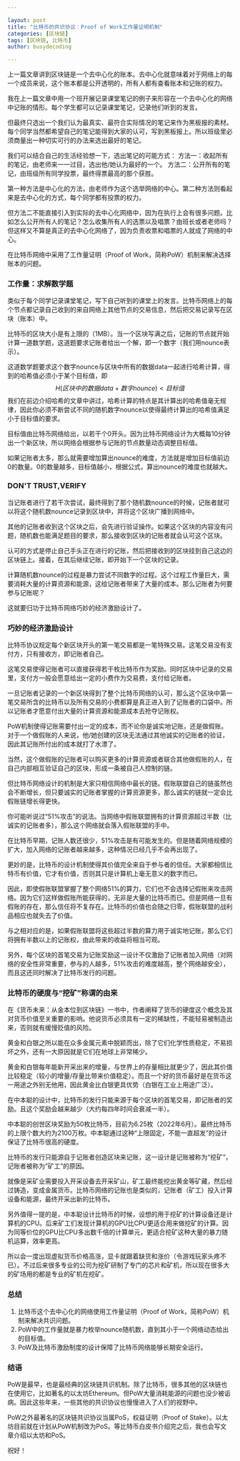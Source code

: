 ```yaml
---

layout: post
title: "比特币的共识协议：Proof of Work工作量证明机制"
categories: [区块链]
tags: [区块链, 比特币]
author: busydecoding

---
```


上一篇文章讲到区块链是一个去中心化的账本。去中心化就意味着对于网络上的每一个成员来说，这个账本都是公开透明的，所有人都有查看账本和记账的权力。

我在上一篇文章中用一个班开展记录课堂笔记的例子来形容在一个去中心化的网络中记账的情形。每个学生都可以记录课堂笔记，记录他们听到的发言。

但最终只选出一个我们认为最真实、最符合实际情况的笔记来作为黑板报的素材。每个同学当然都希望自己的笔记能得到大家的认可，写到黑板报上。所以班级里必须商量出一种切实可行的办法来选出最好的笔记。

我们可以结合自己的生活经验想一下，选出笔记的可能方式：
方法一：收起所有的笔记，由老师来一一过目，选出他/她认为最好的一个。
方法二：公开所有的笔记，由班级所有同学投票，最终得票最高的那个获胜。

第一种方法是中心化的方法，由老师作为这个选举网络的中心。第二种方法则看起来是去中心化的方式，每个同学都有投票的权力。

但方法二不能直接引入到实际的去中心化网络中，因为在执行上会有很多问题。比如怎么公开所有人的笔记？怎么收集所有人的选票以及唱票？由班长或者老师吗？但这样又不算是真正的去中心化网络了，因为负责收票和唱票的人就成了网络的中心。

在比特币网络中采用了工作量证明（Proof of Work，简称PoW）机制来解决选择账本的问题。

### 工作量：求解数学题

类似于每个同学记录课堂笔记，写下自己听到的课堂上的发言。比特币网络上的每个节点都记录自己收到的来自网络上其他节点的交易信息，然后把交易记录写在区块（账本）中。

比特币的区块大小是有上限的（1MB）。当一个区块写满之后，记账的节点就开始计算一道数学题，这道题要求记账者给出一个解，即一个数字（我们用nounce表示）。

这道数学题要求这个数字nounce与区块中所有的数据data一起进行哈希计算，得到的哈希值必须小于某个目标值，即
$$
H(区块中的数据data+数字nounce) < 目标值
$$
我们在前边介绍哈希的文章中讲过，哈希计算的特点是其计算出的哈希值毫无规律，因此你必须不断尝试不同的随机数字nounce以使得最终计算出的哈希值满足小于目标值的要求。

目标值由比特币网络给出，以若干个0开头。因为比特币网络设计为大概每10分钟出一个新区块，所以网络会根据参与记账的节点数量动态调整目标值。

如果记账者太多，那么就需要增加算出nounce的难度，方法就是增加目标值前边0的数量。0的数量越多，目标值越小，根据公式，算出nounce的难度也就越大。

### DON'T  TRUST,VERIFY

当记账者进行了若干次尝试，最终得到了那个随机数nounce的时候，记账者就可以将这个随机数nounce记录到区块中，并将这个区块广播到网络中。

其他的记账者收到这个区块之后，会先进行验证操作。如果这个区块的内容没有问题，随机数也能满足题目的要求，那么接收到区块的记账者就会认可这个区块。

认可的方式是停止自己手头正在进行的记账，然后把接收到的区块挂到自己这边的区块链上。接着，在其后继续记账，即开始下一个区块的记录。

计算随机数nounce的过程是暴力尝试不同数字的过程。这个过程工作量巨大，需要消耗大量的计算资源和能源，这给记账者带来了大量的成本。那么记账者为何要参与记账呢？

这就要归功于比特币网络巧妙的经济激励设计了。

### 巧妙的经济激励设计

比特币协议规定每个新区块开头的第一笔交易都是一笔特殊交易。这笔交易没有支付方，只有接收方，即记账者自己。

这笔交易使得记账者可以直接获得若干枚比特币作为奖励。同时区块中记录的交易里，支付方一般会愿意给出一定的小费作为交易费，支付给记账者。

一旦记账者记录的一个新区块得到了整个比特币网络的认可，那么这个区块中第一笔交易所含的比特币以及所有交易的小费都算是真正进入到了记账者的口袋中。所以记账者才愿意付出大量的计算资源和能源成本去抢夺记账权。

PoW机制使得记账需要付出一定的成本，而不论你是诚实地记账，还是做假账。对于一个做假账的人来说，他/她创建的区块无法通过其他诚实的记账者的验证，因此其记账所付出的成本就打了水漂了。

当然，这个做假账的记账者可以购买更多的计算资源或者联合其他做假账的人，在自己内部相互验证自己的区块，形成一条被自己人控制的链。

但比特币网络设计的机制是大家只相信网络中最长的链。假账联盟自己的链虽然也会不断增长，但只要诚实的记账者掌握的计算资源更多，那么诚实的链就一定会比假账链增长得更快。

你可能听说过“51%攻击”的说法。当网络中假账联盟拥有的计算资源超过半数（比诚实的记账者多），那么这个网络就会落入假账联盟的手中。

在比特币早期，记账人数还很少，51%攻击是有可能发生的。但是随着网络规模的扩大，加入网络的记账者越来越多，这种情况已经几乎不会再出现了。

更妙的是，比特币的设计机制使得其价值完全来自于参与者的信任。大家都相信比特币有价值，它才有价值，否则其只是计算机上毫无意义的数字而已。

因此，即使假账联盟掌握了整个网络51%的算力，它们也不会选择记假账来攻击网络。因为它们这样做假账所能获得的，无非是大量的比特币而已。但是网络一旦有假账的存在，那么信任将不复存在。比特币的价值也会随之归零，假账联盟的战利品相应也就失去了价值。

与之相对应的是，如果假账联盟将这些超过半数的算力用于诚实地记账，那么它们将拥有半数以上的记账权，由此带来的收益将相当可观。

另外，每个区块的首笔交易为记账奖励这一设计不仅激励了记账者加入网络（对网络的安全性非常重要，参与的人越多，51%攻击的难度越高，整个网络越安全），而且这还同时解决了比特币发行的问题。

### 比特币的硬度与“挖矿”称谓的由来

在《货币未来：从金本位到区块链》一书中，作者阐释了货币的硬度这个概念及其对货币价值至关重要的影响。他说货币必须具有一定的稀缺性，不能轻易被制造出来，否则就有缓慢贬值的风险。

黄金和白银之所以能在众多金属元素中脱颖而出，除了它们化学性质稳定，不易损坏之外，还有一大原因就是它们在地球上非常稀少。

黄金和白银每年能新开采出来的增量，与世界上的存量相比就更少了，因此其价值比较稳定（较小的增量/存量比带来价值稳定）。而且一个好的货币最好是在货币这一用途之外别无他用，因此黄金比白银更具优势（白银在工业上用途广泛）。

在中本聪的设计中，比特币的发行只能来源于每个区块的首笔交易，即记账者的奖励。且这个奖励会越来越少（大约每四年时间会衰减一半）。

中本聪的创世区块奖励为50枚比特币，目前为6.25枚（2022年6月）。最终比特币的上限个数大约为2100万枚。中本聪通过这种“上限固定，不能一直超发”的设计保证了比特币很高的硬度。

比特币的发行只能源自于记账者创造区块来记账，这一设计是记账被称为“挖矿”，记账者被称为“矿工”的原因。

就像是采矿业需要投入开采设备去开采矿山，矿工最终能挖出黄金等矿藏，然后经过铸造，变成金属货币。比特币网络的记账也是类似的，记账者（矿工）投入计算设备和能源，最终开采出新的比特币。

另外值得一提的是，中本聪设计比特币的时候，设想的用于挖矿的计算设备还是计算机的CPU。后来矿工们发现计算机的GPU比CPU更适合用来做挖矿的计算。因为同等价位的GPU比CPU多出数千倍的计算单元，更适合挖矿这种大量的暴力随机运算，效率更高。

所以会一度出现虚拟货币价格高涨，显卡就跟着缺货和涨价（令游戏玩家头疼不已）。不过后来很多专业的公司为挖矿研制了专门的芯片和矿机，所以现在很多大的矿场用的都是专业的矿机在挖矿。

### 总结

1. 比特币这个去中心化的网络使用工作量证明（Proof of Work，简称PoW）机制来解决共识问题。
2. PoW中的工作量就是暴力枚举nounce随机数，直到其小于一个网络动态给出的目标值。
3. PoW及比特币激励制度的设计保障了比特币网络能够长期安全运行。

### 结语

PoW是最早，也是最经典的区块链共识机制。除了比特币，很多其他的区块链也在使用它，比如著名的以太坊Ethereum。但PoW大量消耗能源的问题也没少被诟病。因此这些年来，一些其他的共识协议也慢慢进入了人们的视野中。

PoW之外最著名的区块链共识协议当属PoS，权益证明（Proof of Stake）。以太坊目前就在计划从PoW机制改为PoS。等比特币白皮书介绍完之后，我也会写文章介绍以太坊和PoS。

祝好！
